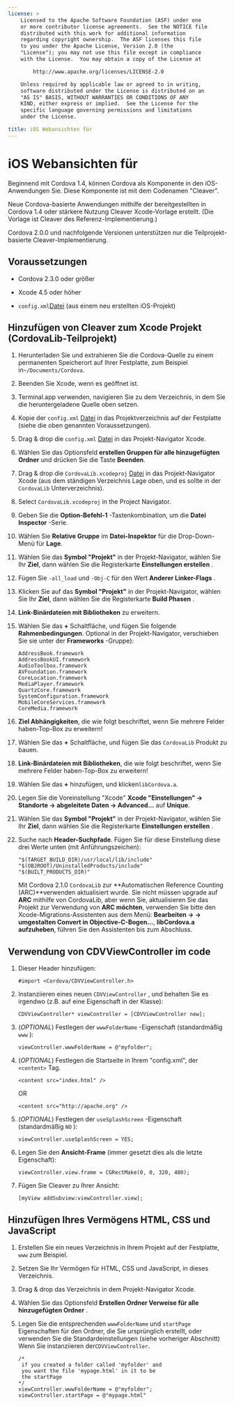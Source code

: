 ```yaml
---
license: >
    Licensed to the Apache Software Foundation (ASF) under one
    or more contributor license agreements.  See the NOTICE file
    distributed with this work for additional information
    regarding copyright ownership.  The ASF licenses this file
    to you under the Apache License, Version 2.0 (the
    "License"); you may not use this file except in compliance
    with the License.  You may obtain a copy of the License at

        http://www.apache.org/licenses/LICENSE-2.0

    Unless required by applicable law or agreed to in writing,
    software distributed under the License is distributed on an
    "AS IS" BASIS, WITHOUT WARRANTIES OR CONDITIONS OF ANY
    KIND, either express or implied.  See the License for the
    specific language governing permissions and limitations
    under the License.

title: iOS Webansichten für
---
```


# iOS Webansichten für

Beginnend mit Cordova 1.4, können Cordova als Komponente in den iOS-Anwendungen Sie. Diese Komponente ist mit dem Codenamen "Cleaver".

Neue Cordova-basierte Anwendungen mithilfe der bereitgestellten in Cordova 1.4 oder stärkere Nutzung Cleaver Xcode-Vorlage erstellt. (Die Vorlage ist Cleaver des Referenz-Implementierung.)

Cordova 2.0.0 und nachfolgende Versionen unterstützen nur die Teilprojekt-basierte Cleaver-Implementierung.

## Voraussetzungen

*   Cordova 2.3.0 oder größer

*   Xcode 4.5 oder höher

*   `config.xml`[Datei](../../../cordova/file/fileobj/fileobj.html) (aus einem neu erstellten iOS-Projekt)

## Hinzufügen von Cleaver zum Xcode Projekt (CordovaLib-Teilprojekt)

1.  Herunterladen Sie und extrahieren Sie die Cordova-Quelle zu einem permanenten Speicherort auf Ihrer Festplatte, zum Beispiel in`~/Documents/Cordova`.

2.  Beenden Sie Xcode, wenn es geöffnet ist.

3.  Terminal.app verwenden, navigieren Sie zu dem Verzeichnis, in dem Sie die heruntergeladene Quelle oben setzen.

4.  Kopie der `config.xml` [Datei](../../../cordova/file/fileobj/fileobj.html) in das Projektverzeichnis auf der Festplatte (siehe die oben genannten Voraussetzungen).

5.  Drag & drop die `config.xml` [Datei](../../../cordova/file/fileobj/fileobj.html) in das Projekt-Navigator Xcode.

6.  Wählen Sie das Optionsfeld **erstellen Gruppen für alle hinzugefügten Ordner** und drücken Sie die Taste **Beenden**.

7.  Drag & drop die `CordovaLib.xcodeproj` [Datei](../../../cordova/file/fileobj/fileobj.html) in das Projekt-Navigator Xcode (aus dem ständigen Verzeichnis Lage oben, und es sollte in der `CordovaLib` Unterverzeichnis).

8.  Select `CordovaLib.xcodeproj` in the Project Navigator.

9.  Geben Sie die **Option-Befehl-1** -Tastenkombination, um die **Datei Inspector** -Serie.

10. Wählen Sie **Relative Gruppe** im **Datei-Inspektor** für die Drop-Down-Menü für **Lage**.

11. Wählen Sie das **Symbol "Projekt"** in der Projekt-Navigator, wählen Sie Ihr **Ziel**, dann wählen Sie die Registerkarte **Einstellungen erstellen** .

12. Fügen Sie `-all_load` und `-Obj-C` für den Wert **Anderer Linker-Flags** .

13. Klicken Sie auf das **Symbol "Projekt"** in der Projekt-Navigator, wählen Sie Ihr **Ziel**, dann wählen Sie die Registerkarte **Build Phasen** .

14. **Link-Binärdateien mit Bibliotheken** zu erweitern.

15. Wählen Sie das **+** Schaltfläche, und fügen Sie folgende **Rahmenbedingungen**. Optional in der Projekt-Navigator, verschieben Sie sie unter der **Frameworks** -Gruppe):
    
        AddressBook.framework
        AddressBookUI.framework
        AudioToolbox.framework
        AVFoundation.framework
        CoreLocation.framework
        MediaPlayer.framework
        QuartzCore.framework
        SystemConfiguration.framework
        MobileCoreServices.framework
        CoreMedia.framework
        

16. **Ziel Abhängigkeiten**, die wie folgt beschriftet, wenn Sie mehrere Felder haben-Top-Box zu erweitern!

17. Wählen Sie das **+** Schaltfläche, und fügen Sie das `CordovaLib` Produkt zu bauen.

18. **Link-Binärdateien mit Bibliotheken**, die wie folgt beschriftet, wenn Sie mehrere Felder haben-Top-Box zu erweitern!

19. Wählen Sie das **+** hinzufügen, und klicken`libCordova.a`.

20. Legen Sie die Voreinstellung "Xcode" **Xcode "Einstellungen" → Standorte → abgeleitete Daten → Advanced...** auf **Unique**.

21. Wählen Sie das **Symbol "Projekt"** in der Projekt-Navigator, wählen Sie Ihr **Ziel**, dann wählen Sie die Registerkarte **Einstellungen erstellen** .

22. Suche nach **Header-Suchpfade**. Fügen Sie für diese Einstellung diese drei Werte unten (mit Anführungszeichen):
    
        "$(TARGET_BUILD_DIR)/usr/local/lib/include"        
        "$(OBJROOT)/UninstalledProducts/include"
        "$(BUILT_PRODUCTS_DIR)"
        
    
    Mit Cordova 2.1.0 `CordovaLib` zur **Automatischen Reference Counting (ARC)**verwenden aktualisiert wurde. Sie nicht müssen upgrade auf **ARC** mithilfe von CordovaLib, aber wenn Sie, aktualisieren Sie das Projekt zur Verwendung von **ARC möchten**, verwenden Sie bitte den Xcode-Migrations-Assistenten aus dem Menü: **Bearbeiten → → umgestalten Convert in Objective-C-Bogen...**, **libCordova.a aufzuheben**, führen Sie den Assistenten bis zum Abschluss.

## Verwendung von CDVViewController im code

1.  Dieser Header hinzufügen:
    
        #import <Cordova/CDVViewController.h>
        

2.  Instanziieren eines neuen `CDVViewController` , und behalten Sie es irgendwo (z.B. auf eine Eigenschaft in der Klasse):
    
        CDVViewController* viewController = [CDVViewController new];
        

3.  (*OPTIONAL*) Festlegen der `wwwFolderName` -Eigenschaft (standardmäßig `www` ):
    
        viewController.wwwFolderName = @"myfolder";
        

4.  (*OPTIONAL*) Festlegen die Startseite in Ihrem "config.xml", der `<content>` Tag.
    
        <content src="index.html" />
        
    
    OR
    
        <content src="http://apache.org" />
        

5.  (*OPTIONAL*) Festlegen der `useSplashScreen` -Eigenschaft (standardmäßig `NO` ):
    
        viewController.useSplashScreen = YES;
        

6.  Legen Sie den **Ansicht-Frame** (immer gesetzt dies als die letzte Eigenschaft):
    
        viewController.view.frame = CGRectMake(0, 0, 320, 480);
        

7.  Fügen Sie Cleaver zu Ihrer Ansicht:
    
        [myView addSubview:viewController.view];
        

## Hinzufügen Ihres Vermögens HTML, CSS und JavaScript

1.  Erstellen Sie ein neues Verzeichnis in Ihrem Projekt auf der Festplatte, `www` zum Beispiel.

2.  Setzen Sie Ihr Vermögen für HTML, CSS und JavaScript, in dieses Verzeichnis.

3.  Drag & drop das Verzeichnis in dem Projekt-Navigator Xcode.

4.  Wählen Sie das Optionsfeld **Erstellen Ordner Verweise für alle hinzugefügten Ordner** .

5.  Legen Sie die entsprechenden `wwwFolderName` und `startPage` Eigenschaften für den Ordner, die Sie ursprünglich erstellt, oder verwenden Sie die Standardeinstellungen (siehe vorheriger Abschnitt) Wenn Sie instanziieren der`CDVViewController`.
    
        /*
         if you created a folder called 'myfolder' and
         you want the file 'mypage.html' in it to be
         the startPage
        */
        viewController.wwwFolderName = @"myfolder";
        viewController.startPage = @"mypage.html"